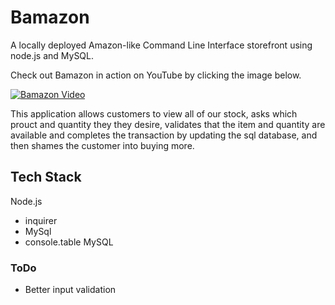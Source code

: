 # Bamazon
A locally deployed Amazon-like Command Line Interface storefront using node.js and MySQL.


Check out Bamazon in action on YouTube by clicking the image below.

[![Bamazon Video](http://img.youtube.com/vi/e0Ptq_euP_A/0.jpg)](http://www.youtube.com/watch?v=e0Ptq_euP_A)

This application allows customers to view all of our stock, asks which prouct and quantity they they desire, validates that the item and quantity 
are available and completes the transaction by updating the sql database, and then shames the customer into buying more.


## Tech Stack
Node.js
* inquirer
* MySql
* console.table
MySQL

### ToDo
- Better input validation
